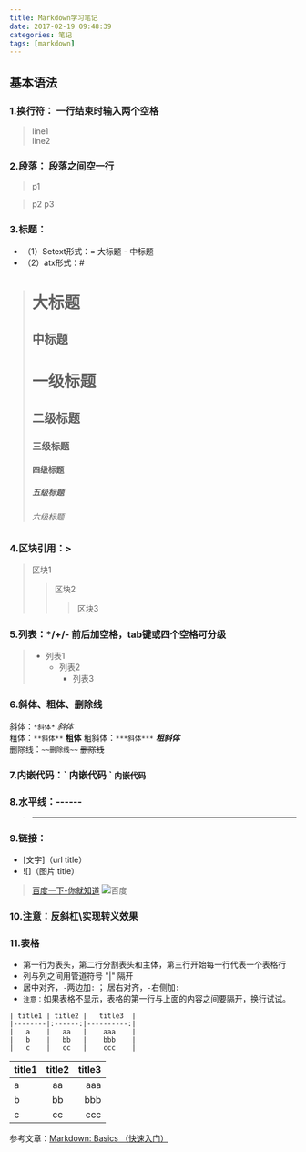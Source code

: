 ```yaml
---
title: Markdown学习笔记
date: 2017-02-19 09:48:39
categories: 笔记
tags: [markdown]
---
```


基本语法
----------  

### 1.换行符： 一行结束时输入两个空格
>line1  
>line2  

<!--more-->
### 2.段落： 段落之间空一行  
>p1

>p2
>p3  
### 3.标题：
+ （1）Setext形式：= 大标题 - 中标题  
+ （2）atx形式：#  
>大标题
>====== 
>中标题
>------ 
># 一级标题  
>## 二级标题  
>### 三级标题  
>#### 四级标题  
>##### 五级标题  
>###### 六级标题  

### 4.区块引用：\>  
>区块1
>>区块2
>>>区块3  


### 5.列表：*/+/-  前后加空格，tab键或四个空格可分级
>* 列表1
>    + 列表2
>        - 列表3  

### 6.斜体、粗体、删除线
斜体：`*斜体*`   *斜体*  
粗体：`**斜体**`   **粗体**
粗斜体：`***斜体***`   ***粗斜体***  
删除线：`~~删除线~~`   ~~删除线~~

### 7.内嵌代码：\` 内嵌代码 \`  ` 内嵌代码 `  

### 8.水平线：------  
>----------------------

### 9.链接：  
+ [文字]（url title）
+ ![]（图片 title）
>[百度一下-你就知道](http://www.baidu.com "百度一下")
>![百度](baidu.png "百度图片")

### 10.注意：反斜杠\实现转义效果

### 11.表格
* 第一行为表头，第二行分割表头和主体，第三行开始每一行代表一个表格行
* 列与列之间用管道符号 "|" 隔开
* 居中对齐，`-`两边加`:` ； 居右对齐，`-`右侧加`:`
* `注意：`如果表格不显示，表格的第一行与上面的内容之间要隔开，换行试试。

```
| title1 | title2 |   title3  |
|--------|:------:|----------:|
|   a    |   aa   |    aaa    |
|   b    |   bb   |    bbb    |
|   c    |   cc   |    ccc    |
```

| title1 | title2 |   title3  |
|--------|:------:|----------:|
|   a    |   aa   |    aaa    |
|   b    |   bb   |    bbb    |
|   c    |   cc   |    ccc    |

参考文章：[Markdown: Basics （快速入门）](https://www.appinn.com/markdown/basic.html)
